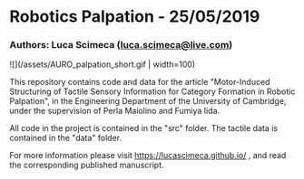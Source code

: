 # Robotics Palpation - 25/05/2019

### Authors: Luca Scimeca (luca.scimeca@live.com) 

![](/assets/AURO_palpation_short.gif | width=100)


This repository contains code and data for the article "Motor-Induced Structuring of Tactile Sensory Information for Category Formation in Robotic Palpation", in the Engineering Department of the University of Cambridge, under the supervision of Perla Maiolino and Fumiya Iida. 

All code in the project is contained in the "src" folder. The tactile data is contained in the "data" folder. 

For more information please visit https://lucascimeca.github.io/ , and read the corresponding published manuscript.
